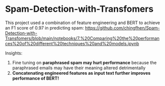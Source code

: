 # Spam-Detection-with-Transfomers
This project used a combination of feature engineering and BERT to achieve an F1 score of 0.97 in predicting spam: https://github.com/chingfhen/Spam-Detection-with-Transfomers/blob/main/notebooks/7.%20Comparing%20the%20performances%20of%20different%20techniques%20and%20models.ipynb

Insights:
  1. Fine tuning on **paraphrased spam may hurt performance** because the paraphrased emails may have their meaning altered detrimentally
  2. **Concatenating engineered features as input text further improves performance of BERT!**
